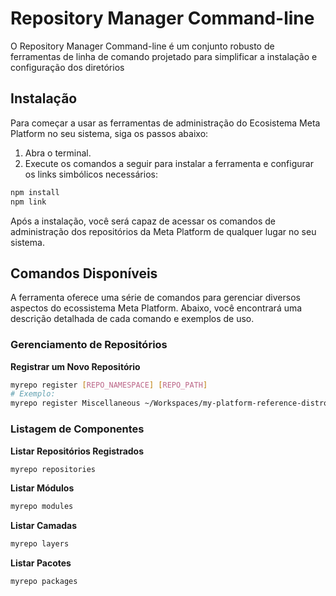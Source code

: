 # Repository Manager Command-line

O Repository Manager Command-line é um conjunto robusto de ferramentas de linha de comando projetado para simplificar a instalação e configuração dos diretórios

## Instalação

Para começar a usar as ferramentas de administração do Ecosistema Meta Platform no seu sistema, siga os passos abaixo:

1. Abra o terminal.
2. Execute os comandos a seguir para instalar a ferramenta e configurar os links simbólicos necessários:

```bash
npm install
npm link
```

Após a instalação, você será capaz de acessar os comandos de administração dos repositórios da Meta Platform de qualquer lugar no seu sistema.

## Comandos Disponíveis

A ferramenta oferece uma série de comandos para gerenciar diversos aspectos do ecossistema Meta Platform. Abaixo, você encontrará uma descrição detalhada de cada comando e exemplos de uso.

### Gerenciamento de Repositórios

**Registrar um Novo Repositório**
  ```bash
  myrepo register [REPO_NAMESPACE] [REPO_PATH]
  # Exemplo:
  myrepo register Miscellaneous ~/Workspaces/my-platform-reference-distro/repos/Miscellaneous
  ```

### Listagem de Componentes

**Listar Repositórios Registrados**
  ```bash
  myrepo repositories
  ```

**Listar Módulos**
  ```bash
  myrepo modules
  ```

**Listar Camadas**
  ```bash
  myrepo layers
  ```

**Listar Pacotes**
  ```bash
  myrepo packages
  ```